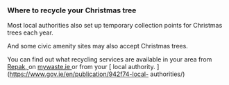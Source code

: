###  **Where to recycle your Christmas tree**

Most local authorities also set up temporary collection points for Christmas
trees each year.

And some civic amenity sites may also accept Christmas trees.

You can find out what recycling services are available in your area from [
Repak, ](https://repak.ie/recycling/recycling-centres-bring-banks/) on [
mywaste.ie ](https://www.mywaste.ie/waste-service-locator/) or from your [
local authority. ](https://www.gov.ie/en/publication/942f74-local-
authorities/)
